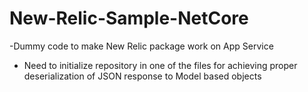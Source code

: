 # New-Relic-Sample-NetCore
-Dummy code to make New Relic package work on App Service
- Need to initialize repository in one of the files for achieving proper deserialization of JSON response to Model based objects
